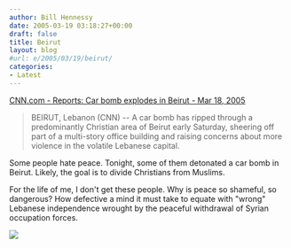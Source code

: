```yaml
---
author: Bill Hennessy
date: 2005-03-19 03:18:27+00:00
draft: false
title: Beirut
layout: blog
#url: e/2005/03/19/beirut/
categories:
- Latest
---
```


[CNN.com - Reports: Car bomb explodes in Beirut - Mar 18, 2005](https://www.cnn.com/2005/WORLD/meast/03/18/beirut.explosion/index.html)




> 

> 
> BEIRUT, Lebanon (CNN) -- A car bomb has ripped through a predominantly Christian area of Beirut early Saturday, sheering off part of a multi-story office building and raising concerns about more violence in the volatile Lebanese capital.
> 
> 




Some people hate peace. Tonight, some of them detonated a car bomb in Beirut. Likely, the goal is to divide Christians from Muslims.




For the life of me, I don't get these people. Why is peace so shameful, so dangerous? How defective a mind it must take to equate with "wrong" Lebanese independence wrought by the peaceful withdrawal of Syrian occupation forces.




![](https://blog.billhennessy.com/aggbug.aspx?PostID=1412)

